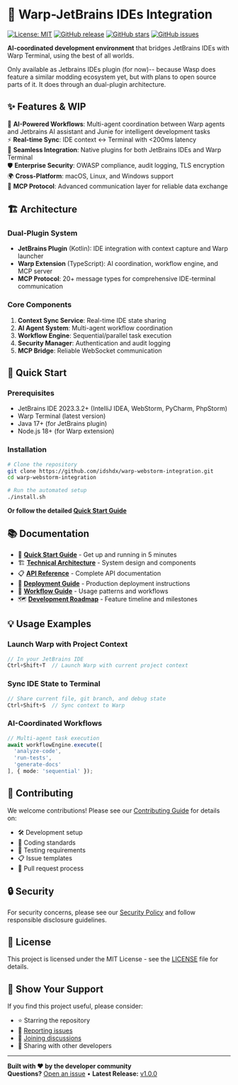 # 🚀 Warp-JetBrains IDEs Integration

[![License: MIT](https://img.shields.io/badge/License-MIT-yellow.svg)](https://opensource.org/licenses/MIT)
[![GitHub release](https://img.shields.io/github/release/idshdx/warp-webstorm-integration.svg)](https://github.com/idshdx/warp-webstorm-integration/releases)
[![GitHub stars](https://img.shields.io/github/stars/idshdx/warp-webstorm-integration.svg)](https://github.com/idshdx/warp-webstorm-integration/stargazers)
[![GitHub issues](https://img.shields.io/github/issues/idshdx/warp-webstorm-integration.svg)](https://github.com/idshdx/warp-webstorm-integration/issues)

**AI-coordinated development environment** that bridges JetBrains IDEs with Warp Terminal, using the best of all worlds.

 Only available as Jetbrains IDEs plugin (for now)-- because Wasp does feature a similar modding ecosystem yet, but with plans to open source parts of it.
 It does through an dual-plugin architecture.

## ✨ Features & WIP

🤖 **AI-Powered Workflows**: Multi-agent coordination between Warp agents and Jetbrains AI assistant and Junie for intelligent development tasks  
⚡ **Real-time Sync**: IDE context ↔ Terminal with <200ms latency  
🔗 **Seamless Integration**: Native plugins for both JetBrains IDEs and Warp Terminal  
🛡️ **Enterprise Security**: OWASP compliance, audit logging, TLS encryption  
🌍 **Cross-Platform**: macOS, Linux, and Windows support  
📡 **MCP Protocol**: Advanced communication layer for reliable data exchange  

## 🏗️ Architecture

### Dual-Plugin System
- **JetBrains Plugin** (Kotlin): IDE integration with context capture and Warp launcher
- **Warp Extension** (TypeScript): AI coordination, workflow engine, and MCP server
- **MCP Protocol**: 20+ message types for comprehensive IDE-terminal communication

### Core Components
1. **Context Sync Service**: Real-time IDE state sharing
2. **AI Agent System**: Multi-agent workflow coordination
3. **Workflow Engine**: Sequential/parallel task execution
4. **Security Manager**: Authentication and audit logging
5. **MCP Bridge**: Reliable WebSocket communication

## 🚀 Quick Start

### Prerequisites
- JetBrains IDE 2023.3.2+ (IntelliJ IDEA, WebStorm, PyCharm, PhpStorm)
- Warp Terminal (latest version)
- Java 17+ (for JetBrains plugin)
- Node.js 18+ (for Warp extension)

### Installation

```bash
# Clone the repository
git clone https://github.com/idshdx/warp-webstorm-integration.git
cd warp-webstorm-integration

# Run the automated setup
./install.sh
```

**Or follow the detailed [Quick Start Guide](QUICK_START.md)**

## 📚 Documentation

- 📖 **[Quick Start Guide](QUICK_START.md)** - Get up and running in 5 minutes
- 🏗️ **[Technical Architecture](TECHNICAL_ARCHITECTURE.md)** - System design and components
- 📋 **[API Reference](API_REFERENCE.md)** - Complete API documentation
- 🚢 **[Deployment Guide](DEPLOYMENT_GUIDE.md)** - Production deployment instructions
- 🔧 **[Workflow Guide](WORKFLOW_GUIDE.md)** - Usage patterns and workflows
- 🗺️ **[Development Roadmap](DEVELOPMENT_ROADMAP.md)** - Feature timeline and milestones

## 💡 Usage Examples

### Launch Warp with Project Context
```kotlin
// In your JetBrains IDE
Ctrl+Shift+T  // Launch Warp with current project context
```

### Sync IDE State to Terminal
```kotlin
// Share current file, git branch, and debug state
Ctrl+Shift+S  // Sync context to Warp
```

### AI-Coordinated Workflows
```typescript
// Multi-agent task execution
await workflowEngine.execute([
  'analyze-code',
  'run-tests', 
  'generate-docs'
], { mode: 'sequential' });
```

## 🤝 Contributing

We welcome contributions! Please see our [Contributing Guide](CONTRIBUTING.md) for details on:

- 🛠️ Development setup
- 📝 Coding standards
- 🧪 Testing requirements
- 📋 Issue templates
- 🔄 Pull request process

## 🔒 Security

For security concerns, please see our [Security Policy](SECURITY.md) and follow responsible disclosure guidelines.

## 📄 License

This project is licensed under the MIT License - see the [LICENSE](LICENSE) file for details.

## 🌟 Show Your Support

If you find this project useful, please consider:
- ⭐ Starring the repository
- 🐛 [Reporting issues](https://github.com/idshdx/warp-webstorm-integration/issues)
- 💬 [Joining discussions](https://github.com/idshdx/warp-webstorm-integration/discussions)
- 🚀 Sharing with other developers

---

**Built with ❤️ by the developer community**  
**Questions?** [Open an issue](https://github.com/idshdx/warp-webstorm-integration/issues) • **Latest Release:** [v1.0.0](https://github.com/idshdx/warp-webstorm-integration/releases)
